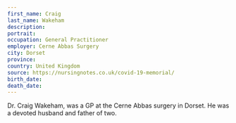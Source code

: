 ```yaml
---
first_name: Craig
last_name: Wakeham
description: 
portrait: 
occupation: General Practitioner
employer: Cerne Abbas Surgery
city: Dorset
province: 
country: United Kingdom
source: https://nursingnotes.co.uk/covid-19-memorial/
birth_date: 
death_date: 
---
```


Dr. Craig Wakeham, was a GP at the Cerne Abbas surgery in Dorset. He was a devoted husband and father of two.